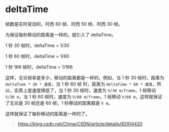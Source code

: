 ﻿# deltaTime

帧数是实时变动的，时而 60 帧、时而 50 帧、时而 30 帧。

为保证每秒移动的距离是一样的，就引入了 deltaTime。

1 秒 30 帧时，deltaTime = 1/30

1 秒 60 帧时，deltaTime = 1/60

1 秒 166 帧时，deltaTime = 1/166

这样，无论帧率是多少，移动的距离都是一样的，例如，当 1 秒 30 帧时，距离为 `deltaTime * 30 * 速度`，当 1 秒 60 帧 时，距离为 `deltaTime * 60 * 速度`，所以，实质上是速度降低了，当 1 秒 30 帧时，速度为 `V/30 m/frame`，1 帧移动 `V/30 m`，当 1 秒 60 帧时，速度为 `V/60 m/frame`，1 帧移动 `V/60 m`，这样就保证了无论是 30 帧还是 60 帧，1 秒移动的距离都是 `V m`。

这样就保证了每秒移动的距离是一样的了。

> <https://blog.csdn.net/ChinarCSDN/article/details/82914420>
